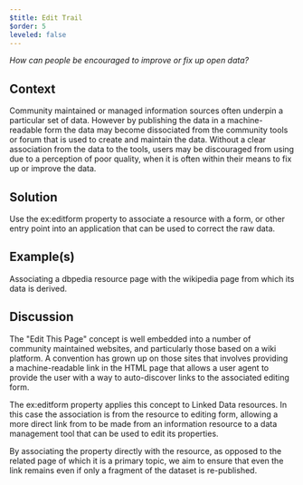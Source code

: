 ```yaml
---
$title: Edit Trail
$order: 5
leveled: false
---
```


*How can people be encouraged to improve or fix up open data?*

## Context

Community maintained or managed information sources often underpin a particular set of data. However by publishing the data in a machine-readable form the data may become dissociated from the community tools or forum that is used to create and maintain the data. Without a clear association from the data to the tools, users may be discouraged from using due to a perception of poor quality, when it is often within their means to fix up or improve the data.

## Solution

Use the ex:editform property to associate a resource with a form, or other entry point into an application that can be used to correct the raw data.

## Example(s)

Associating a dbpedia resource page with the wikipedia page from which its data is derived.

## Discussion

The "Edit This Page" concept is well embedded into a number of community maintained websites, and particularly those based on a wiki platform. A convention has grown up on those sites that involves providing a machine-readable link in the HTML page that allows a user agent to provide the user with a way to auto-discover links to the associated editing form.

The ex:editform property applies this concept to Linked Data resources. In this case the association is from the resource to editing form, allowing a more direct link from to be made from an information resource to a data management tool that can be used to edit its properties.

By associating the property directly with the resource, as opposed to the related page of which it is a primary topic, we aim to ensure that even the link remains even if only a fragment of the dataset is re-published.
